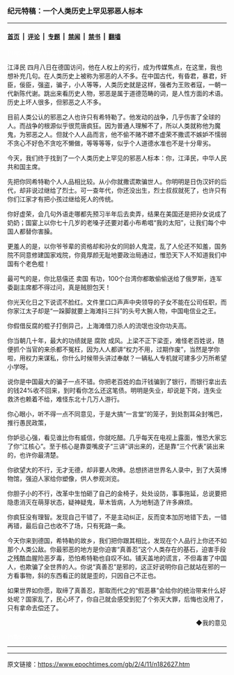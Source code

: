 ### 纪元特稿：一个人类历史上罕见邪恶人标本

---

#### [首页](../../../..?n182627) &nbsp;|&nbsp; [评论](../../../../../epoch-comment?n182627) &nbsp;|&nbsp; [专题](../../../../../epoch-special?n182627) &nbsp;|&nbsp; [禁闻](../../../../../epoch-news?n182627) &nbsp;|&nbsp; [禁书](../../../../../books?n182627) &nbsp;|&nbsp; [翻墙](https://github.com/gfw-breaker/nogfw/blob/master/README.md?n182627)


<div class="post_content" id="artbody" itemprop="articleBody">
 <!-- article content begin -->
 <p>
  <font color="#ffffff">
   (http://www.epochtimes.com)
  </font>
 </p>
 <p>
  <ok href="/news/epochnews/home/_f801.htm">
   江泽民
  </ok>
  四月八日在德国访问，他在人权上的劣行，成为传媒焦点，在这里，我也想补充几句。在人类历史上被称为邪恶的人不多。在中国古代，有昏君，暴君，奸臣，佞臣，强盗，骗子，小人等等，人类历史就是这样，强者为王败者寇，一朝一代新陈代谢。跳出来看历史人物，邪恶是属于道德范畴的词，是人性方面的术语。历史上坏人很多，但邪恶之人不多。
 </p>
 <p>
  目前人类公认的邪恶之人也许只有希特勒了。他发动的战争，几乎伤害了全球的人。而战争的根源似乎很荒唐疯狂。因为普通人理解不了，所以人类就称他为魔鬼，为邪恶之人。但就个人人品而言，他不偷不赌不嫖不虚荣不撒谎不嫉妒不懦弱不贪心不好色不贪吃不懒做，等等等等，似乎个人道德水准也不是十分卑劣。
 </p>
 <p>
  今天，我们终于找到了一个人类历史上罕见的邪恶人标本：你，江泽民，中华人民共和国主席。
 </p>
 <p>
  先把你同希特勒个人人品相比较。从小你就撒谎欺骗世人。你明明是日伪汉奸的后代，却非说过继给了烈士。可一查年代，你还没出生，烈士叔叔就死了，也许只有你们江家才有把小孩过继给死人的传统。
 </p>
 <p>
  你好虚荣，会几句外语走哪都先预习半年后去卖弄，结果在美国还是把孙女说成了奶奶；国宴上以你七十几岁的老嗓子还要对着小布希唱“我的太阳”，让我们每个中国人都替你害臊。
 </p>
 <p>
  更羞人的是，以你爷爷辈的资格却和孙女的同龄人鬼混，乱了人伦还不知羞，国务院不同意修建国家戏院，你竟厚颜无耻地要政治局通过，惟恐天下人不知道我们中国有个老色棍！
 </p>
 <p>
  最可气的是，你比慈僖还
  <ok href="/news/epochnews/home/_f801.htm">
   卖国
  </ok>
  有功，100个台湾你都敢偷偷送给了俄罗斯，连军委副主席都不得过问，真是贼胆包天！
 </p>
 <p>
  你光天化日之下说谎不脸红。文件里口口声声中央领导的子女不能在公司任职，而你家江太子却是“一跺脚就要上海滩抖三抖”的头号大腕人物，中国电信业之王。
 </p>
 <p>
  你假借反腐的棍子打倒异己，上海滩借刀杀人的流氓也没你功夫高。
 </p>
 <p>
  你当朝几十年，最大的功绩就是
  <ok href="/news/epochnews/home/_f315.htm">
   腐败
  </ok>
  成风。上梁不正下梁歪，难怪老百姓说，随便抓个当官的来杀都不冤枉，因为人人都讲“权力不用，过期作废”，当然是学你啦，用权力来谋私，你什么时候带头讲过奉献？一辆私人专机就可建多少万所希望小学呀。
 </p>
 <p>
  说你是中国最大的骗子一点不错。你把老百姓的血汗钱骗到了银行，而银行拿出去的钱24%收不回来，到时看你怎么还这笔债。明明是失业，却说是下岗，连失业救济也赖着不给，难怪东北十几万人游行。
 </p>
 <p>
  你心眼小，听不得一点不同意见，于是大搞“一言堂”的笼子，到处割耳朵封嘴巴，推行愚民政策，
 </p>
 <p>
  你妒忌心强，看见谁比你有威信，你就吃醋。几乎每天在电视上露面，惟恐大家忘了你“江核心”。至于核心是靠耍嘴皮子“三讲”讲出来的，还是靠“三个代表”装出来的，也许你最清楚。
 </p>
 <p>
  你欲望大的不行，无才无德，却非要人吹捧。总想挤进世界名人录中，到了大英博物馆，强迫人家给你塑像，供人参观浏览。
 </p>
 <p>
  你胆子小的不行，改革中生怕砸了自己的金椅子，处处设防，事事拖延，总说要把隐患消灭在萌芽状态，疑神疑鬼，草木皆病，人为地制造了许多麻烦。
 </p>
 <p>
  你疯狂没有理智。发现自己干错了，不是主动纠正，反而变本加厉地错下去，一错再错，最后自己也收不了场，只有死路一条。
 </p>
 <p>
  今天你来到德国，希特勒的故乡，我们把你跟其相比，发现在个人品行上你还不如那个人类公敌。你最邪恶的地方是你迫害“真善忍”这个人类存在的基石，迫害手段之残酷血腥险恶歹毒，恐怕希特勒也自叹不如。铺天盖地的谎言，不但毒害了中国人，也欺骗了全世界的人。你说“真善忍”是邪的，这正好说明你自己就站在邪的一方看事物，斜的东西看正的就是歪的，只因自己不正也。
 </p>
 <p>
  如果世界如你愿，取缔了真善忍，那取而代之的“假恶暴”会给你的统治带来什么好处呢？国家乱了，民心坏了，你自己就会感受到犯了个弥天大罪，后悔也没用了，只有拿命去偿还了。
 </p>
 <p>
  <div align="right">
   <ok href="sendmail.asp?p=pinglunfankui&amp;subject=评论文章读者反馈&amp;body=您好﹐我读了贵网站的文章《纪元特稿：一个人类历史上罕见邪恶人标本》后﹐">
    ◆我的意见
   </ok>
  </div>
  <p>
   <font color="#ffffff">
    (http://www.dajiyuan.com)
   </font>
  </p>
  <hr/>
  <!-- article content end -->
  <div id="below_article_ad">
  </div>
 </p>
</div>


---

原文链接：https://www.epochtimes.com/gb/2/4/11/n182627.htm